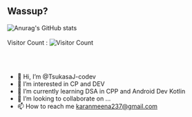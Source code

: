 

## Wassup?
![Anurag's GitHub stats](https://github-readme-stats.vercel.app/api?username=karanmeena237&show_icons=true&theme=radical)
<br></br>
Visitor Count : ![Visitor Count](https://profile-counter.glitch.me/{MaxJ-codev}/count.svg)

<br></br>

- 👋 Hi, I’m @TsukasaJ-codev
- 👀 I’m interested in CP and DEV
- 🌱 I’m currently learning DSA in CPP and Android Dev Kotlin
- 💞️ I’m looking to collaborate on ...
- 📫 How to reach me karanmeena237@gmail.com

<!---
TsukasaJ-codev/TsukasaJ-codev is a ✨ special ✨ repository because its `README.md` (this file) appears on your GitHub profile.
You can click the Preview link to take a look at your changes.
--->
